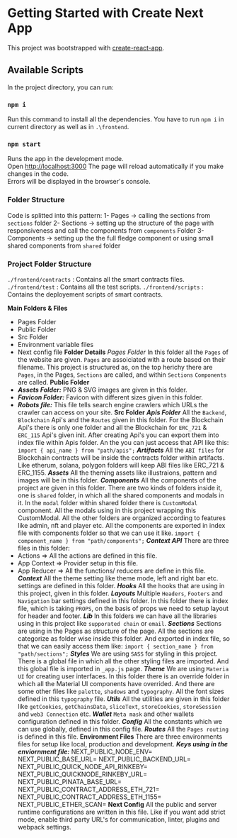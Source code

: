 # Getting Started with Create Next App
This project was bootstrapped with [create-react-app](https://reactjs.org/docs/create-a-new-react-app.html).
## Available Scripts
In the project directory, you can run:
### `npm i`
Run this command to install all the dependencies. You have to run `npm i` in current directory as well as in `.\frontend`. 
### `npm start`
Runs the app in the development mode.\
Open [http://localhost:3000](http://localhost:3000)
The page will reload automatically if you make changes in the code.\
Errors will be displayed in the browser's console.
### Folder Structure
Code is splitted into this pattern:
1- Pages -> calling the sections from `sections` folder
2- Sections -> setting up the structure of the page with responsiveness and call the components from `components` Folder
3- Components -> setting up the the full fledge component or using small shared components from `shared` folder
### Project Folder Structure
`./frontend/contracts` : Contains all the smart contracts files.
`./frontend/test`      : Contains all the test scripts.
`./frontend/scripts`   : Contains the deployement scripts of smart contracts.

**Main Folders & Files**
- Pages Folder
- Public Folder
- Src Folder
- Environment variable files
- Next config file
**Folder Details**
_Pages Folder_
In this folder all the `Pages` of the website are given. `Pages` are assoiciated with a route based on their filename. This project is structured as, on the top herichy there are `Pages`, in the Pages, `Sections` are called, and within `Sections` `Components` are called.
**Public Folder**
- **_Assets Folder:_** PNG & SVG images are given in this folder.
- **_Favicon Folder:_** Favicon with different sizes given in this folder.
- **_Robots file:_** This file tells search engine crawlers which URLs the crawler can access on your site.
**Src Folder**
**_Apis Folder_**
All the `Backend`, `Blockchain` Api's and the `Routes` given in this folder. For the Blockchain Api's there is only one folder and all the Blockchain for `ERC_721` & `ERC_115` Api's given init.
After creating Api's you can export them into index file within Apis folder. An the you can just access that API like this:
`import { api_name } from "path/apis";`
**_Artifacts_**
All the `ABI files` for Blockchain contracts will be inside the contracts folder within artifacts. Like etherum, solana, polygon folders will keep ABI files like ERC_721 & ERC_1155.
**_Assets_**
All the theming assets like illustraions, pattern and images will be in this folder.
**_Components_**
All the components of the project are given in this folder. There are two kinds of folders inside it, one is `shared` folder, in which all the shared components and modals in it.
In the `modal` folder within shared folder there is `CustomModal` component. All the modals using in this project wrapping this CustomModal.
All the other folders are organized according to features like admin, nft and player etc.
All the components are exported in index file with components folder so that we can use it like.
`import { component_name } from "path/components";`
**_Context API_**
There are three files in this folder:
- Actions => All the actions are defined in this file.
- App Context => Provider setup in this file.
- App Reducer => All the functions/ reducers are define in this file.
**_Context_**
All the theme setting like theme mode, left and right bar etc. settings are defined in this folder.
**_Hooks_**
All the hooks that are using in this project, given in this folder.
**_Layouts_**
Multiple `Headers`, `Footers` and `Navigation` bar settings defined in this folder. In this folder there is index file, which is taking `PROPS`, on the basis of props we need to setup layout for header and footer.
**_Lib_**
In this folders we can have all the libraries using in this project like `supporated chain` or `email`.
**_Sections_**
Sections are using in the Pages as structure of the page. All the sections are categorize as folder wise inside this folder. And exported in index file, so that we can easily access them like:
`import { section_name } from "path/sections";`
**_Styles_**
We are using `SASS` for styling in this project. There is a global file in which all the other styling files are imported. And this global file is imported in `_app.js` page.
**_Theme_**
We are using `Materia UI` for creating user interfaces. In this folder there is an override folder in which all the Material UI components have overrided. And there are some other files like `palette`, `shadows` and `typography`. All the font sizes defined in this `typography` file.
**_Utils_**
All the utilities are given in this folder like `getCookies`, `getChainsData`, `sliceText`, `storeCookies`, `storeSession` and `web3 Connection` etc.
**_Wallet_**
`Meta mask` and other wallets configuration defined in this folder.
**_Config_**
All the constants which we can use globally, defined in this config file.
**_Routes_**
All the `Pages routing` is defined in this file.
**Environment Files**
There are three environments files for setup like local, production and development.
**_Keys using in the enviornment file:_**
NEXT_PUBLIC_NODE_ENV=
NEXT_PUBLIC_BASE_URL=
NEXT_PUBLIC_BACKEND_URL=
NEXT_PUBLIC_QUICK_NODE_API_RINKEBY=
NEXT_PUBLIC_QUICKNODE_RINKEBY_URL=
NEXT_PUBLIC_PINATA_BASE_URL=
NEXT_PUBLIC_CONTRACT_ADDRESS_ETH_721=
NEXT_PUBLIC_CONTRACT_ADDRESS_ETH_1155=
NEXT_PUBLIC_ETHER_SCAN=
**Next Config**
All the public and server runtime configurations are written in this file. Like if you want add strict mode, enable third party URL's for communication, linter, plugins and webpack settings.
